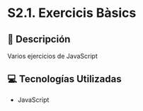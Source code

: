 # S2.1. Exercicis Bàsics

## 📄 Descripción

Varios ejercicios de JavaScript

## 💻 Tecnologías Utilizadas

- JavaScript

